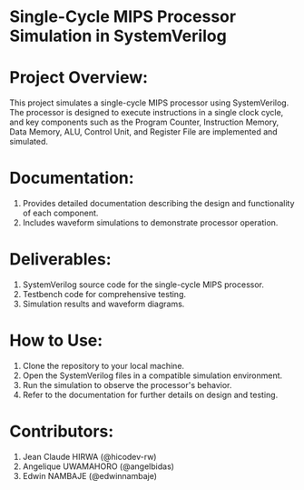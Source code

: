 # Single-Cycle MIPS Processor Simulation in SystemVerilog

# Project Overview:

This project simulates a single-cycle MIPS processor using SystemVerilog. The processor is designed to execute instructions in a single clock cycle, and key components such as the Program Counter, Instruction Memory, Data Memory, ALU, Control Unit, and Register File are implemented and simulated.

# Documentation:

1. Provides detailed documentation describing the design and functionality of each component.
2. Includes waveform simulations to demonstrate processor operation.

# Deliverables:

1. SystemVerilog source code for the single-cycle MIPS processor.
2. Testbench code for comprehensive testing.
3. Simulation results and waveform diagrams.

# How to Use:

1. Clone the repository to your local machine.
2. Open the SystemVerilog files in a compatible simulation environment.
3. Run the simulation to observe the processor's behavior.
4. Refer to the documentation for further details on design and testing.

# Contributors:

1. Jean Claude HIRWA (@hicodev-rw)
2. Angelique UWAMAHORO (@angelbidas)
3. Edwin NAMBAJE (@edwinnambaje)